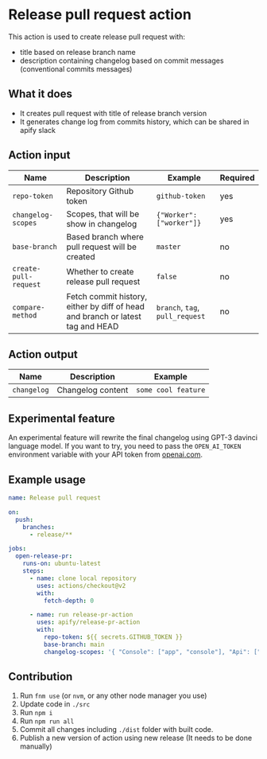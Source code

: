 # Release pull request action

This action is used to create release pull request with:

- title based on release branch name
- description containing changelog based on commit messages (conventional commits messages)

## What it does

- It creates pull request with title of release branch version
- It generates change log from commits history, which can be shared in apify slack

## Action input

| Name                  | Description                                                                    | Example                         | Required |
|-----------------------|--------------------------------------------------------------------------------|---------------------------------|----------|
| `repo-token`          | Repository Github token                                                        | `github-token`                  | yes      |
| `changelog-scopes`    | Scopes, that will be show in changelog                                         | `{"Worker": ["worker"]}`        | yes      |
| `base-branch`         | Based branch where pull request will be created                                | `master`                        | no       |
| `create-pull-request` | Whether to create release pull request                                         | `false`                         | no       |
| `compare-method`      | Fetch commit history, either by diff of head and branch or latest tag and HEAD | `branch`, `tag`, `pull_request` | no       |

## Action output

| Name        | Description        | Example             |
| ----------- | ------------------ | ------------------- |
| `changelog` | Changelog content  | `some cool feature` |

## Experimental feature

An experimental feature will rewrite the final changelog using GPT-3 davinci language model.
If you want to try, you need to pass the `OPEN_AI_TOKEN` environment variable with your API token from [openai.com](https://beta.openai.com/).

## Example usage

```yaml
name: Release pull request

on:
  push:
    branches:
      - release/**

jobs:
  open-release-pr:
    runs-on: ubuntu-latest
    steps:
      - name: clone local repository
        uses: actions/checkout@v2
        with:
          fetch-depth: 0

      - name: run release-pr-action
        uses: apify/release-pr-action
        with:
          repo-token: ${{ secrets.GITHUB_TOKEN }}
          base-branch: main
          changelog-scopes: '{ "Console": ["app", "console"], "Api": ["api"] }'
```

## Contribution

1. Run `fnm use` (or `nvm`, or any other node manager you use)
2. Update code in `./src`
3. Run `npm i`
4. Run `npm run all`
5. Commit all changes including `./dist` folder with built code.
6. Publish a new version of action using new release (It needs to be done manually)
